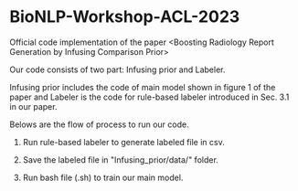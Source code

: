 # BioNLP-Workshop-ACL-2023
Official code implementation of the paper &lt;Boosting Radiology Report Generation by Infusing Comparison Prior>

Our code consists of two part: Infusing prior and Labeler. 

Infusing prior includes the code of main model shown in figure 1 of the paper and Labeler is the code for rule-based labeler introduced in Sec. 3.1 in our paper.

Belows are the flow of process to run our code.

1. Run rule-based labeler to generate labeled file in csv. 

2. Save the labeled file in "Infusing_prior/data/" folder.

3. Run bash file (.sh) to train our main model.
